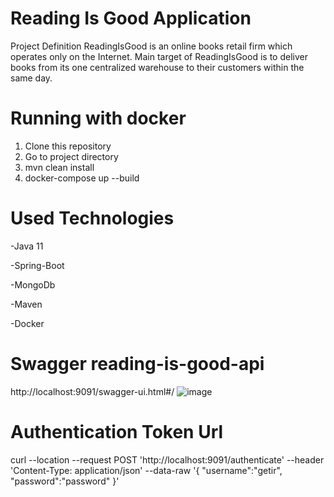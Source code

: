 # Reading Is Good Application

Project Definition
ReadingIsGood is an online books retail firm which operates only on the Internet. Main target of ReadingIsGood is to deliver books from its one centralized warehouse to their customers within the same day.

# Running with docker
1. Clone this repository
2. Go to project directory
3. mvn clean install
4. docker-compose up --build
 
# Used Technologies
-Java 11

-Spring-Boot

-MongoDb

-Maven

-Docker

# Swagger reading-is-good-api
http://localhost:9091/swagger-ui.html#/
![image](https://user-images.githubusercontent.com/10101398/169712877-635e23ca-c1fc-4e09-a6d3-cb4ea7d2cdf1.png)

# Authentication Token Url
curl --location --request POST 'http://localhost:9091/authenticate'
--header 'Content-Type: application/json'
--data-raw '{ "username":"getir", "password":"password" }'


